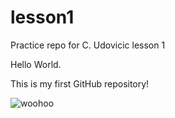 # lesson1
Practice repo for C. Udovicic lesson 1

Hello World.

This is my first GitHub repository!

![woohoo](https://thumbs.gfycat.com/SoupySeriousIndianringneckparakeet-size_restricted.gif)

